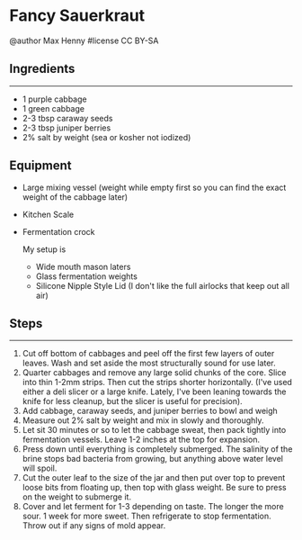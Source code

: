 # Fancy Sauerkraut
@author Max Henny #license CC BY-SA 





## Ingredients
----
* 1 purple cabbage
* 1 green cabbage
* 2-3 tbsp caraway seeds
* 2-3 tbsp juniper berries
* 2% salt by weight (sea or kosher not iodized)

## Equipment
* Large mixing vessel (weight while empty first so you can find the exact weight of the cabbage later)
* Kitchen Scale
* Fermentation crock
    
    My setup is

    * Wide mouth mason laters
    * Glass fermentation weights
    * Silicone Nipple Style Lid (I don't like the full airlocks that keep out all air) 



## Steps
----
1. Cut off bottom of cabbages and peel off the first few layers of outer leaves. Wash and set aside the most structurally sound for use later.
2. Quarter cabbages and remove any large solid chunks of the core. Slice into thin 1-2mm strips. Then cut the strips shorter horizontally. (I've used either a deli slicer or a large knife. Lately, I've been leaning towards the knife for less cleanup, but the slicer is useful for precision).
3. Add cabbage, caraway seeds, and juniper berries to bowl and weigh
4. Measure out 2% salt by weight and mix in slowly and thoroughly.
5. Let sit 30 minutes or so to let the cabbage sweat, then pack tightly into fermentation vessels. Leave 1-2 inches at the top for expansion. 
6. Press down until everything is completely submerged. The salinity of the brine stops bad bacteria from growing, but anything above water level will spoil.
7. Cut the outer leaf to the size of the jar and then put over top to prevent loose bits from floating up, then top with glass weight. Be sure to press on the weight to submerge it.
8. Cover and let ferment for 1-3 depending on taste. The longer the more sour. 1 week for more sweet. Then refrigerate to stop fermentation. Throw out if any signs of mold appear.


